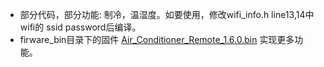 
* 部分代码，部分功能: 制冷，温湿度。如要使用，修改wifi_info.h line13,14中wifi的 ssid password后编译。
* firware_bin目录下的固件 [Air_Conditioner_Remote_1.6.0.bin](/firware_bin)  实现更多功能。

